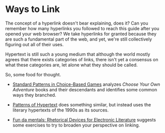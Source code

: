 # Ways to Link

The concept of a hyperlink doesn't bear explaining, does it? Can you remember how many hyperlinks you followed to reach this guide after you opened your web browser? We take hyperlinks for granted because they are such a fundamental part of the web, and yet, we're still collectively figuring out all of their uses.

Hypertext is still such a young medium that although the world mostly agrees that there exists categories of links, there isn't yet a consensus on what these categories are, let alone what they should be called.

So, some food for thought.

* [Standard Patterns in Choice-Based Games](https://heterogenoustasks.wordpress.com/2015/01/26/standard-patterns-in-choice-based-games/) analyzes _Choose Your Own Adventure_ books and their descendants and identifies some common ways they branched.

* [Patterns of Hypertext](http://www.eastgate.com/patterns/Print.html) does something similar, but instead uses the literary hypertexts of the 1990s as its sources.

* [Fun da mentals: Rhetorical Devices for Electronic Literature](http://www.deenalarsen.net/fundamentals/links.html) suggests some exercises to try to broaden your perspective on linking.
